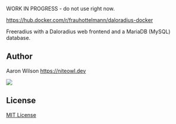 WORK IN PROGRESS - do not use right now.

https://hub.docker.com/r/frauhottelmann/daloradius-docker

Freeradius with a Daloradius web frontend and a
MariaDB (MySQL) database.




## Author

Aaron Wilson <https://niteowl.dev>

[![](https://cdn.buymeacoffee.com/buttons/default-blue.png)](https://www.buymeacoffee.com/slochewie)

## License

[MIT License](./LICENSE)